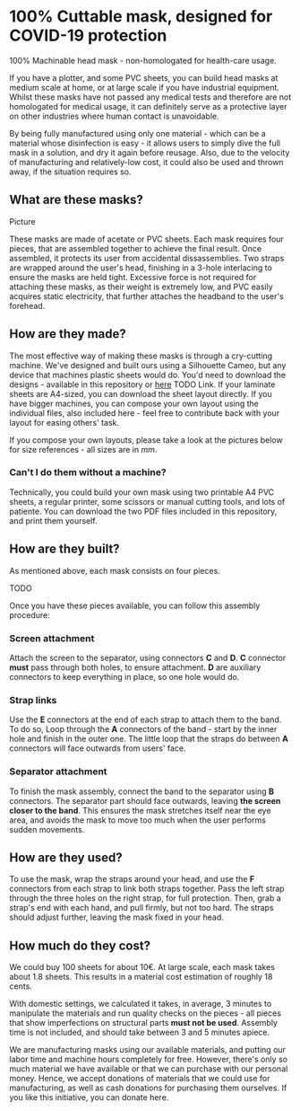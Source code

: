 # 100% Cuttable mask, designed for COVID-19 protection

100% Machinable head mask - non-homologated for health-care usage.

If you have a plotter, and some PVC sheets, you can build head masks at medium scale at home, or at large scale if you have industrial equipment. Whilst these masks have not passed any medical tests and therefore are not homologated for medical usage, it can definitely serve as a protective layer on other industries where human contact is unavoidable. 

By being fully manufactured using only one material - which can be a material whose disinfection is easy - it allows users to simply dive the full mask in a solution, and dry it again before reusage. Also, due to the velocity of manufacturing and relatively-low cost, it could also be used and thrown away, if the situation requires so.

## What are these masks?

Picture

These masks are made of acetate or PVC sheets. Each mask requires four pieces, that are assembled together to achieve the final result. Once assembled, it protects its user from accidental dissassemblies. Two straps are wrapped around the user's head, finishing in a 3-hole interlacing to ensure the masks are held tight. Excessive force is not required for attaching these masks, as their weight is extremely low, and PVC easily acquires static electricity, that further attaches the headband to the user's forehead.

## How are they made?

The most effective way of making these masks is through a cry-cutting machine. We've designed and built ours using a Silhouette Cameo, but any device that machines plastic sheets would do. You'd need to download the designs - available in this repository or [here]() TODO Link. If your laminate sheets are A4-sized, you can download the sheet layout directly. If you have bigger machines, you can compose your own layout using the individual files, also included here - feel free to contribute back with your layout for easing others' task. 

If you compose your own layouts, please take a look at the pictures below for size references - all sizes are in _mm_.

### Can't I do them without a machine?

Technically, you could build your own mask using two printable A4 PVC sheets, a regular printer, some scissors or manual cutting tools, and lots of patiente. You can download the two PDF files included in this repository, and print them yourself.

## How are they built?

As mentioned above, each mask consists on four pieces.

TODO

Once you have these pieces available, you can follow this assembly procedure:

### Screen attachment

Attach the screen to the separator, using connectors **C** and **D**. **C** connector **must** pass through both holes, to ensure attachment. **D** are auxiliary connectors to keep everything in place, so one hole would do.

### Strap links

Use the **E** connectors at the end of each strap to attach them to the band. To do so, Loop through the **A** connectors of the band - start by the inner hole and finish in the outer one. The little loop that the straps do between **A** connectors will face outwards from users' face.

### Separator attachment

To finish the mask assembly, connect the band to the separator using **B** connectors. The separator part should face outwards, leaving **the screen closer to the band**. This ensures the mask stretches itself near the eye area, and avoids the mask to move too much when the user performs sudden movements.

## How are they used?

To use the mask, wrap the straps around your head, and use the **F** connectors from each strap to link both straps together. Pass the left strap through the three holes on the right strap, for full protection. Then, grab a strap's end with each hand, and pull firmly, but not too hard. The straps should adjust further, leaving the mask fixed in your head.

## How much do they cost?

We could buy 100 sheets for about 10€. At large scale, each mask takes about 1.8 sheets. This results in a material cost estimation of roughly 18 cents. 

With domestic settings, we calculated it takes, in average, 3 minutes to manipulate the materials and run quality checks on the pieces - all pieces that show imperfections on structural parts **must not be used**. Assembly time is not included, and should take between 3 and 5 minutes apiece.

We are manufacturing masks using our available materials, and putting our labor time and machine hours completely for free. However, there's only so much material we have available or that we can purchase with our personal money. Hence, we accept donations of materials that we could use for manufacturing, as well as cash donations for purchasing them ourselves. If you like this initiative, you can donate here.
